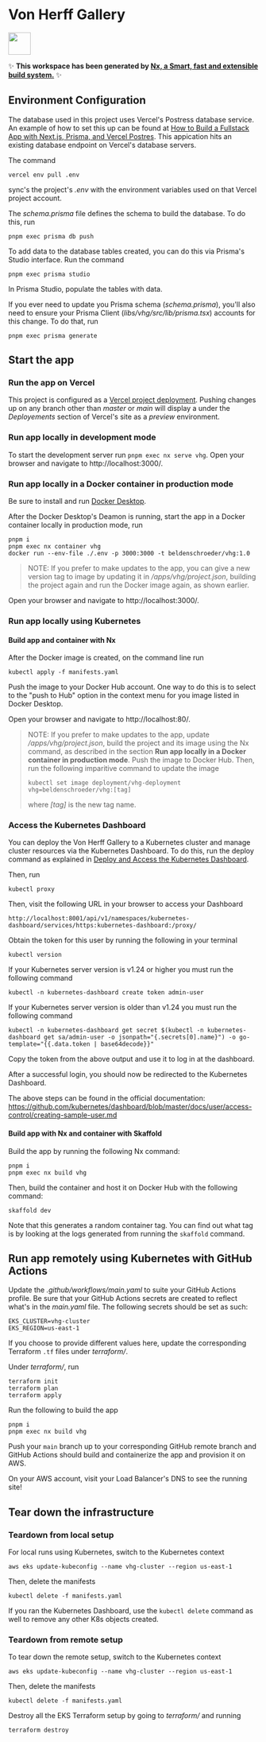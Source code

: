 # Von Herff Gallery

<a alt="Nx logo" href="https://nx.dev" target="_blank" rel="noreferrer"><img src="https://raw.githubusercontent.com/nrwl/nx/master/images/nx-logo.png" width="45"></a>

✨ **This workspace has been generated by [Nx, a Smart, fast and extensible build system.](https://nx.dev)** ✨

## Environment Configuration

The database used in this project uses Vercel's Postress database service. An example of how to set this up can be found at [How to Build a Fullstack App with Next.js, Prisma, and Vercel Postres](https://vercel.com/guides/nextjs-prisma-postgres#step-3-setup-prisma-and-create-the-database-schema). This appication hits an existing database endpoint on Vercel's database servers.

The command

```console
vercel env pull .env
```

sync's the project's _.env_ with the environment variables used on that Vercel project account.

The _schema.prisma_ file defines the schema to build the database. To do this, run

```console
pnpm exec prisma db push
```

To add data to the database tables created, you can do this via Prisma's Studio interface. Run the command

```console
pnpm exec prisma studio
```

In Prisma Studio, populate the tables with data.

If you ever need to update you Prisma schema (_schema.prisma_), you'll also need to ensure your Prisma Client (_libs/vhg/src/lib/prisma.tsx_) accounts for this change. To do that, run

```console
pnpm exec prisma generate
```

## Start the app

### Run the app on Vercel

This project is configured as a [Vercel project deployment](https://vercel.com/docs/getting-started-with-vercel/projects-deployments). Pushing changes up on any branch other than _master_ or _main_ will display a under the _Deployements_ section of Vercel's site as a _preview_ environment.

### Run app locally in development mode

To start the development server run `pnpm exec nx serve vhg`. Open your browser and navigate to http://localhost:3000/.

### Run app locally in a Docker container in production mode

Be sure to install and run [Docker Desktop](https://www.docker.com/products/docker-desktop/).

After the Docker Desktop's Deamon is running, start the app in a Docker container locally in production mode, run

```console
pnpm i
pnpm exec nx container vhg
docker run --env-file ./.env -p 3000:3000 -t beldenschroeder/vhg:1.0
```

> NOTE: If you prefer to make updates to the app, you can give a new version tag to image by updating it in _/apps/vhg/project.json_, building the project again and run the Docker image again, as shown earlier.

Open your browser and navigate to http://localhost:3000/.

### Run app locally using Kubernetes

#### Build app and container with Nx

After the Docker image is created, on the command line run

```console
kubectl apply -f manifests.yaml
```

Push the image to your Docker Hub account. One way to do this is to select to the "push to Hub" option in the context menu for you image listed in Docker Desktop.

Open your browser and navigate to http://localhost:80/.

> NOTE: If you prefer to make updates to the app, update _/apps/vhg/project.json_, build the project and its image using the Nx command, as described in the section **Run app locally in a Docker container in production mode**. Push the image to Docker Hub. Then, run the following imparitive command to update the image
> ```console
> kubectl set image deployment/vhg-deployment vhg=beldenschroeder/vhg:[tag]
> ```
>
> where _[tag]_ is the new tag name.

### Access the Kubernetes Dashboard

You can deploy the Von Herff Gallery to a Kubernetes cluster and manage cluster resources via the Kubernetes Dashboard. To do this, run the deploy command as explained in [Deploy and Access the Kubernetes Dashboard](https://kubernetes.io/docs/tasks/access-application-cluster/web-ui-dashboard/#deploying-the-dashboard-ui).

Then, run

```console
kubectl proxy
```

Then, visit the following URL in your browser to access your Dashboard

```console
http://localhost:8001/api/v1/namespaces/kubernetes-dashboard/services/https:kubernetes-dashboard:/proxy/
```

Obtain the token for this user by running the following in your terminal

```console
kubectl version
```

If your Kubernetes server version is v1.24 or higher you must run the following command

```console
kubectl -n kubernetes-dashboard create token admin-user
```

If your Kubernetes server version is older than v1.24 you must run the following command

```console
kubectl -n kubernetes-dashboard get secret $(kubectl -n kubernetes-dashboard get sa/admin-user -o jsonpath="{.secrets[0].name}") -o go-template="{{.data.token | base64decode}}"
```

Copy the token from the above output and use it to log in at the dashboard.

After a successful login, you should now be redirected to the Kubernetes Dashboard.

The above steps can be found in the official documentation:
https://github.com/kubernetes/dashboard/blob/master/docs/user/access-control/creating-sample-user.md

#### Build app with Nx and container with Skaffold

Build the app by running the following Nx command:

```console
pnpm i
pnpm exec nx build vhg
```

Then, build the container and host it on Docker Hub with the following command:

```console
skaffold dev
```

Note that this generates a random container tag. You can find out what tag is by looking at the logs generated from running the `skaffold` command.

## Run app remotely using Kubernetes with GitHub Actions

Update the _.github/workflows/main.yaml_ to suite your GitHub Actions profile. Be sure that your GitHub Actions secrets are created to reflect what's in the _main.yaml_ file. The following secrets should be set as such:

```console
EKS_CLUSTER=vhg-cluster
EKS_REGION=us-east-1
```

If you choose to provide different values here, update the corresponding Terraform `.tf` files under _terraform/_.

Under _terraform/_, run

```console
terraform init
terraform plan
terraform apply
```

Run the following to build the app

```console
pnpm i
pnpm exec nx build vhg
```

Push your `main` branch up to your corresponding GitHub remote branch and GitHub Actions should build and containerize the app and provision it on AWS.

On your AWS account, visit your Load Balancer's DNS to see the running site!

## Tear down the infrastructure

### Teardown from local setup

For local runs using Kubernetes, switch to the Kubernetes context

```console
aws eks update-kubeconfig --name vhg-cluster --region us-east-1
```

Then, delete the manifests

```console
kubectl delete -f manifests.yaml
```

If you ran the Kubernetes Dashboard, use the `kubectl delete` command as well to remove any other K8s objects created.

### Teardown from remote setup

To tear down the remote setup, switch to the Kubernetes context

```console
aws eks update-kubeconfig --name vhg-cluster --region us-east-1
```

Then, delete the manifests

```console
kubectl delete -f manifests.yaml
```

Destroy all the EKS Terraform setup by going to _terraform/_ and running

```console
terraform destroy
```